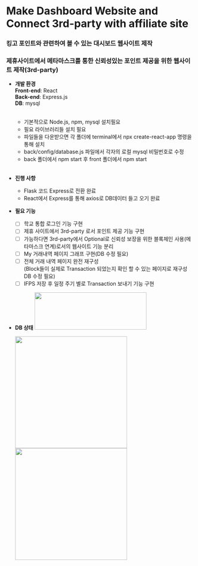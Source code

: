 # Make Dashboard Website and Connect 3rd-party with affiliate site

### 킹고 포인트와 관련하여 볼 수 있는 대시보드 웹사이트 제작
### 제휴사이트에서 메타마스크를 통한 신뢰성있는 포인트 제공을 위한 웹사이트 제작(3rd-party)
 
*  **개발 환경**  <br>
        **Front-end**: React  
        **Back-end**: Express.js  
        **DB**: mysql <br>   
        <ul> <li> 기본적으로 Node.js, npm, mysql 설치필요<br>
             <li> 필요 라이브러리들 설치 필요<br>
             <li> 파일들을 다운받으면 각 폴더에 terminal에서 npx create-react-app 명령을 통해 설치<br>
             <li>back/config/database.js 파일에서 각자의 로컬 mysql 비밀번호로 수정  <br>
             <li>back 폴더에서 npm start 후 front 폴더에서 npm start   <br>
        </ul> <br>
*  **진행 사항** 
    * Flask 코드 Express로 전환 완료
    * React에서 Express를 통해 axios로 DB데이터 들고 오기 완료<br>

*  **필요 기능**   
    - [ ] 학교 통합 로그인 기능 구현
    - [ ] 제휴 사이트에서 3rd-party 로서 포인트 제공 기능 구현
    - [ ] 가능하다면 3rd-party에서 Optional로 
    신뢰성 보장을 위한 블록체인 사용(메타마스크 연계)로서의 웹사이트 기능 분리
    - [ ] My 거래내역 페이지 그래프 구현(DB 수정 필요)  
    - [ ] 전체 거래 내역 페이지 완전 재구성  
        (Block들이 실제로 Transaction 되었는지 확인 할 수 있는 페이지로 재구성 DB 수정 필요)
    - [ ] IFPS 저장 후 일정 주기 별로 Transaction 보내기 기능 구현 <br>

 * **DB 상태** 
    <img src="https://user-images.githubusercontent.com/37110949/148679520-5216656b-f02d-4397-844e-c294d19a75d7.PNG" width ="300px" height="100px">

    <img src="https://user-images.githubusercontent.com/37110949/148679585-f47ed9ea-4fa2-411d-9897-5f440d68a825.png" width ="300px" height="300px">   
    <img src="https://user-images.githubusercontent.com/37110949/148679604-fca82a68-764f-43cb-a949-e2191627e67c.png" width ="300px" height="300px">